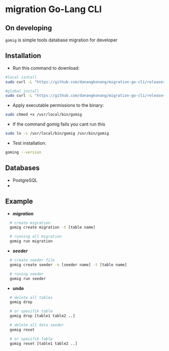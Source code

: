 # migration Go-Lang CLI

## On developing 

`gomig` is simple tools database migration for developer

## Installation
 
  - Run this command to download:

  ```bash
  #local isntall
  sudo curl -L "https://github.com/danangkonang/migration-go-cli/releases/download/v0.0.6/main" -o gomig && chmod +x gomig

  #global install
  sudo curl -L "https://github.com/danangkonang/migration-go-cli/releases/download/v0.0.6/main" -o /usr/local/bin/gomig
  ```

  - Apply executable permissions to the binary:
  ```bash
  sudo chmod +x /usr/local/bin/gomig
  ```

  -  If the command gomig fails you cant run this
  ```bash
  sudo ln -s /usr/local/bin/gomig /usr/bin/gomig
  ```

  - Test installation.
  ```bash
  goming --version
  ```

## Databases

* PostgreSQL
* 

## Example
- ***migration***

```bash
  # create migration
  gomig create migration -t [table name]

  # running all migration
  gomig run migration
```

- ***seeder***

```bash
  # create seeder file
  gomig create seeder -n [seeder name] -t [table name]

  # runing seeder
  gomig run seeder
```

- **undo**

```bash
  # delete all tables 
  gomig drop

  # or spesifik table 
  gomig drop [table1 table2 ..]

  # delete all data seeder
  gomig reset

  # or spesifik table 
  gomig reset [table1 table2 ..]
````
